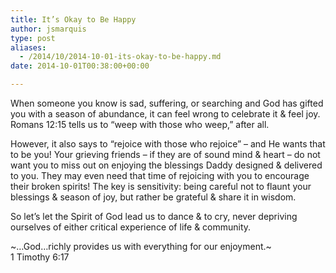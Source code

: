 ```yaml
---
title: It’s Okay to Be Happy
author: jsmarquis
type: post
aliases:
  - /2014/10/2014-10-01-its-okay-to-be-happy.md
date: 2014-10-01T00:38:00+00:00

---
```

When someone you know is sad, suffering, or searching and God has gifted you with a season of abundance, it can feel wrong to celebrate it & feel joy. Romans 12:15 tells us to &#8220;weep with those who weep,&#8221; after all.

However, it also says to &#8220;rejoice with those who rejoice&#8221; &#8211; and He wants that to be you! Your grieving friends &#8211; if they are of sound mind & heart &#8211; do not want you to miss out on enjoying the blessings Daddy designed & delivered to you. They may even need that time of rejoicing with you to encourage their broken spirits! The key is sensitivity: being careful not to flaunt your blessings & season of joy, but rather be grateful & share it in wisdom.

So let&#8217;s let the Spirit of God lead us to dance & to cry, never depriving ourselves of either critical experience of life & community.

~&#8230;God&#8230;richly provides us with everything for our enjoyment.~  
1 Timothy 6:17